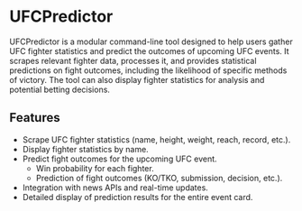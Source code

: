 # UFCPredictor

UFCPredictor is a modular command-line tool designed to help users gather UFC fighter statistics and predict the outcomes of upcoming UFC events. It scrapes relevant fighter data, processes it, and provides statistical predictions on fight outcomes, including the likelihood of specific methods of victory. The tool can also display fighter statistics for analysis and potential betting decisions.

## Features

- Scrape UFC fighter statistics (name, height, weight, reach, record, etc.).
- Display fighter statistics by name.
- Predict fight outcomes for the upcoming UFC event.
  - Win probability for each fighter.
  - Prediction of fight outcomes (KO/TKO, submission, decision, etc.).
- Integration with news APIs and real-time updates.
- Detailed display of prediction results for the entire event card.